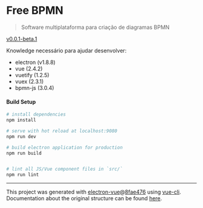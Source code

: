 # Free BPMN

> Software multiplataforma para criação de diagramas BPMN

[v0.0.1-beta.1](https://github.com/danielbonifacio/free-bpmn/releases/tag/v0.0.1-beta.1)

Knowledge necessário para ajudar desenvolver:

- electron (v1.8.8)
- vue (2.4.2)
- vuetify (1.2.5)
- vuex (2.3.1)
- bpmn-js (3.0.4)

#### Build Setup

``` bash
# install dependencies
npm install

# serve with hot reload at localhost:9080
npm run dev

# build electron application for production
npm run build


# lint all JS/Vue component files in `src/`
npm run lint

```

---

This project was generated with [electron-vue](https://github.com/SimulatedGREG/electron-vue)@[8fae476](https://github.com/SimulatedGREG/electron-vue/tree/8fae4763e9d225d3691b627e83b9e09b56f6c935) using [vue-cli](https://github.com/vuejs/vue-cli). Documentation about the original structure can be found [here](https://simulatedgreg.gitbooks.io/electron-vue/content/index.html).
